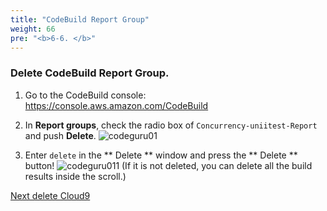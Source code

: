 ```yaml
---
title: "CodeBuild Report Group"
weight: 66
pre: "<b>6-6. </b>"
---
```

 


### Delete CodeBuild Report Group.

1. Go to the CodeBuild console: https://console.aws.amazon.com/CodeBuild

1. In **Report groups**, check the radio box of `Concurrency-uniitest-Report` and push **Delete**.
    ![codeguru01](/images/clear-codebuild-select.png)

1. Enter `delete` in the ** Delete ** window and press the ** Delete ** button!
    ![codeguru011](/images/clear-codebuild-select-fin.png)
    (If it is not deleted, you can delete all the build results inside the scroll.)

[Next delete Cloud9](/en/cleanup/cloud9)


